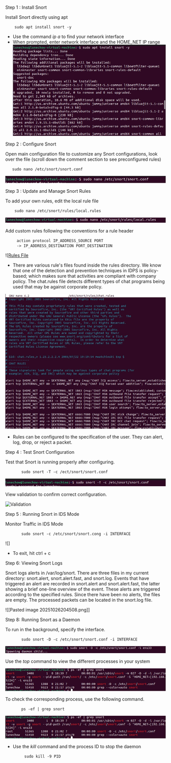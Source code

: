 Step 1 : Install Snort

Install Snort directly using apt

	    sudo apt install snort -y

* Use the command *ip a*  to find your network interface
* When prompted, enter network interface and the HOME_NET IP range
![Snort Installation](Snort_Pics/snort_install.jpg)

Step 2 : Configure Snort

Open main configuration file to customize any Snort configurations, look over the file (scroll down the comment section to see preconfigured rules)

	   sudo nano /etc/snort/snort.conf

![snort configuration](Snort_Pics/snort_conf.jpg)

Step 3 : Update and Manage Snort Rules

To add your own rules, edit the local rule file

	    sudo nano /etc/snort/rules/local.rules

![Local Rules File](Snort_Pics/local_rules.jpg)


Add custom rules following the conventions for a rule header

	     action protocol IP_ADDRESS_SOURCE PORT 
	     -> IP_ADDRESS_DESTINATION PORT_DESTINATION 

![[Rules File](Snort_Pics/rules_file.jpg)

* There are various rule's files found inside the rules directory. We know that one of the detection and prevention techniques in IDPS is policy-based; which makes sure that activities are compliant with company policy. The chat.rules file detects different types of chat programs being used that may be against corporate policy. 

![chat rules](Snort_Pics/chat.rules.jpg)

* Rules can be configured to the specification of the user. They can alert, log, drop, or reject a packet. 

Step 4 : Test Snort Configuration

Test that Snort is running properly after configuring.

		   sudo snort -T -c /ect/snort/snort.conf


![Configuration Command](Snort_Pics/configuration_command.jpg)

View validation to confirm correct configuration.

![Validation](Snort_Pics/success.jpg)


Step 5 : Running Snort in IDS Mode 

Monitor Traffic in IDS Mode

		   sudo snort -c /etc/snort/snort.cong -i INTERFACE

![]

* To exit, hit ctrl + c

Step 6: Viewing Snort Logs

Snort logs alerts in /var/log/snort. There are three files in my current directory: snort.alert, snort.alert.fast, and snort.log. Events that have triggered an alert are recorded in snort.alert and snort.alert.fast, the latter showing a brief one-line overview of the event. These alerts are triggered according to the specified rules. Since there have been no alerts, the files are empty. The processed packets can be located in the snort.log file. 

![[Pasted image 20251026204508.png]]

Step 8: Running Snort as a Daemon

To run in the background, specify the interface.

		   sudo snort -D -c /etc/snort/snort.conf -i INTERFACE

![Daemon](Snort_Pics/daemon.jpg)

Use the *top* command to view the different processes in your system

![Process](Snort_Pics/ps_grep.jpg)

To check the corresponding process, use the following command.

		   ps -ef | grep snort

![Process](Snort_Pics/ps_grep.jpg)

* Use the *kill*  command and the process ID to stop the daemon

		   sudo kill -9 PID

		
